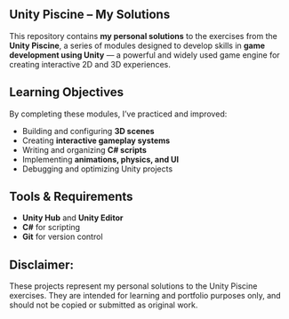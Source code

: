 ## Unity Piscine – My Solutions

This repository contains **my personal solutions** to the exercises from the **Unity Piscine**, a series of modules designed to develop skills in **game development using Unity** — a powerful and widely used game engine for creating interactive 2D and 3D experiences.

## Learning Objectives

By completing these modules, I’ve practiced and improved:
- Building and configuring **3D scenes**
- Creating **interactive gameplay systems**
- Writing and organizing **C# scripts**
- Implementing **animations, physics, and UI**
- Debugging and optimizing Unity projects

## Tools & Requirements

- **Unity Hub** and **Unity Editor**
- **C#** for scripting
- **Git** for version control


## Disclaimer:
These projects represent my personal solutions to the Unity Piscine exercises.
They are intended for learning and portfolio purposes only, and should not be copied or submitted as original work.

